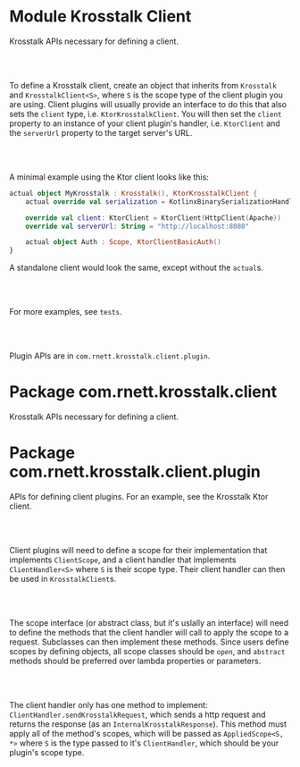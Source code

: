 # Module Krosstalk Client

Krosstalk APIs necessary for defining a client.

<br></br>

To define a Krosstalk client, create an object that inherits from `Krosstalk` and `KrosstalkClient<S>`, where `S`
is the scope type of the client plugin you are using. Client plugins will usually provide an interface to do this that
also sets the `client` type, i.e. `KtorKrosstalkClient`. You will then set the `client` property to an instance of your
client plugin's handler, i.e. `KtorClient` and the `serverUrl` property to the target server's URL.

<br></br>

A minimal example using the Ktor client looks like this:

```kotlin
actual object MyKrosstalk : Krosstalk(), KtorKrosstalkClient {
    actual override val serialization = KotlinxBinarySerializationHandler(Cbor { })

    override val client: KtorClient = KtorClient(HttpClient(Apache))
    override val serverUrl: String = "http://localhost:8080"

    actual object Auth : Scope, KtorClientBasicAuth()
}
```

A standalone client would look the same, except without the `actual`s.

<br></br>

For more examples, see `tests`.

<br></br>

Plugin APIs are in `com.rnett.krosstalk.client.plugin`.

# Package com.rnett.krosstalk.client

Krosstalk APIs necessary for defining a client.

# Package com.rnett.krosstalk.client.plugin

APIs for defining client plugins. For an example, see the Krosstalk Ktor client.

<br></br>

Client plugins will need to define a scope for their implementation that implements `ClientScope`, and a client handler
that implements `ClientHandler<S>` where `S` is their scope type. Their client handler can then be used
in `KrosstalkClient`s.

<br></br>

The scope interface (or abstract class, but it's uslally an interface) will need to define the methods that the client
handler will call to apply the scope to a request. Subclasses can then implement these methods. Since users define
scopes by defining objects, all scope classes should be `open`, and `abstract` methods should be preferred over lambda
properties or parameters.

<br></br>

The client handler only has one method to implement: `ClientHandler.sendKrosstalkRequest`, which sends a http request
and returns the response (as an `InternalKrosstalkResponse`). This method must apply all of the method's scopes, which
will be passed as `AppliedScope<S, *>`
where `S` is the type passed to it's `ClientHandler`, which should be your plugin's scope type.